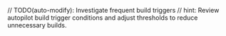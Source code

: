 // TODO(auto-modify): Investigate frequent build triggers
// hint: Review autopilot build trigger conditions and adjust thresholds to reduce unnecessary builds.
